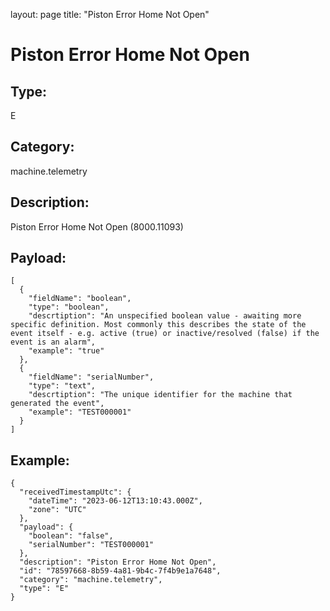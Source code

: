 layout: page
title: "Piston Error Home Not Open"

# Piston Error Home Not Open

## Type:

E

## Category:

machine.telemetry

## Description: 

Piston Error Home Not Open (8000.11093)

## Payload:

```
[
  {
    "fieldName": "boolean",
    "type": "boolean",
    "descrtiption": "An unspecified boolean value - awaiting more specific definition. Most commonly this describes the state of the event itself - e.g. active (true) or inactive/resolved (false) if the event is an alarm",
    "example": "true"
  },
  {
    "fieldName": "serialNumber",
    "type": "text",
    "descrtiption": "The unique identifier for the machine that generated the event",
    "example": "TEST000001"
  }
]
```

## Example:

```
{
  "receivedTimestampUtc": {
    "dateTime": "2023-06-12T13:10:43.000Z",
    "zone": "UTC"
  },
  "payload": {
    "boolean": "false",
    "serialNumber": "TEST000001"
  },
  "description": "Piston Error Home Not Open",
  "id": "78597668-8b59-4a81-9b4c-7f4b9e1a7648",
  "category": "machine.telemetry",
  "type": "E"
}
```
